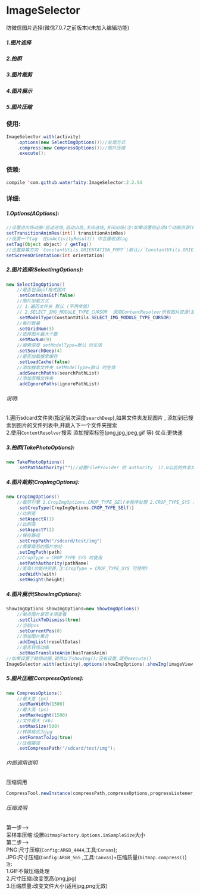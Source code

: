 # ImageSelector
 防微信图片选择(微信7.0.7之前版本)(未加入编辑功能)
##### 1.图片选择
##### 2.拍照
##### 3.图片裁剪
##### 4.图片展示
##### 5.图片压缩

### 使用:
```java
ImageSelector.with(activity)
    .options(new SelectImgOptions())//处理方式
    .compress(new CompressOptions())//图片压缩
    .execute();
```

### 依赖:
```java
compile 'com.github.waterfaity:ImageSelector:2.2.54
```
### 详细:
##### 1.Options(AOptions): 
```java 
//设置进出场动画:启动进场,启动出场,关闭进场,关闭出场(注:如果设置则必须4个动画资源(R.anim.*))
setTransitionAnimRes(int[] transitionAnimRes) 
//设置一个tag  在onActivityResult() 中会接收该tag
setTag(Object object) / getTag()   
//设置屏幕方向 `ConstantUtils.ORIENTATION_PORT`(默认)/`ConstantUtils.ORIENTATION_LAND`
setScreenOrientation(int orientation) 

```

##### 2.图片选择(SelectImgOptions):
```java
new SelectImgOptions() 
    //是否包涵gif格式图片
    .setContainsGif(false) 
    //图片加载方式 
    // 1.遍历文件夹 默认 (不用传值) 
    // 2.SELECT_IMG_MODULE_TYPE_CURSOR  调用ContentResolver所有图片资源(建议:速度更快)
    .setModelType(ConstantUtils.SELECT_IMG_MODULE_TYPE_CURSOR)
    //每行数量
    .setGridNum(3)
    //选择图片最大个数
    .setMaxNum(9)
    //搜索深度 setModelType=默认 时生效
    .setSearchDeep(4)
    //是否加载搜索缓存
    .setLoadCache(false)
    //添加搜索文件夹 setModelType=默认 时生效
    .addSearchPaths(searchPathList)
    //添加忽略文件夹
    .addIgnorePaths(ignorePathList) 
```
###### 说明:
1.遍历sdcard文件夹(指定层次深度`searchDeep`),如果文件夹发现图片 , 添加到已搜索到图片的文件列表中,并跳入下一个文件夹搜索  
2.使用`ContentResolver`搜索 添加搜索标签(png,jpg,jpeg,gif 等) 优点:更快速

##### 3.拍照(TakePhotoOptions):
```java
new TakePhotoOptions() 
    .setPathAuthority("")//设置FileProvider 的 authority  (7.0以后的共享文件)
```
##### 4.图片裁剪(CropImgOptions):
```java
new CropImgOptions()
    //裁剪引擎 1.CropImgOptions.CROP_TYPE_SElf本程序处理 2.CROP_TYPE_SYS 系统或第三方处理
    .setCropType(CropImgOptions.CROP_TYPE_SElf))
    //比例宽
    .setAspectX(1)
    //比例高
    .setAspectY(2)
    //保存路径
    .setCropPath("/sdcard/test/img")
    //需要裁剪的图片地址
    .setImgPath(path)
    //CropType = CROP_TYPE_SYS 时使用
    .setPathAuthority(pathName)
    //宽高(功能待完善,注:CropType = CROP_TYPE_SYS 可使用)
    .setWidth(with)
    .setHeight(height)
```
##### 4.图片展示(ShowImgOptions):
```java
ShowImgOptions showImgOptions=new ShowImgOptions()
    //单点图片是否关闭查看
    .setClickToDismiss(true)
    //当前pos
    .setCurrentPos(0)
    //添加图片集合
    .addImgList(resultDatas)
    //是否转场动画
    .setHasTranslateAnim(hasTransAnim)
//如果设置了转场动画,调用以下showImg();没有设置,调用execute()
ImageSelector.with(activity).options(showImgOptions).showImg(imageView,transitionName)
```
##### 5.图片压缩(CompressOptions):

```java
new CompressOptions()
    //最大宽 (px)
    .setMaxWidth(1500)
    //最大高 (px)
    .setMaxHeight(1500)
    //文件最大 (kb)
    .setMaxSize(500)
    //转换格式为jpg
    .setFormatToJpg(true)
    //压缩路径
    .setCompressPath("/sdcard/test/img");
``` 
###### 内部调用说明
压缩调用
```java
CompressTool.newInstance(compressPath,compressOptions,progressListener).compress(arrayList)
```
###### 压缩说明
第一步-->  
采样率压缩:设置`BitmapFactory.Options.inSampleSize`大小  
第二步-->  
PNG:尺寸压缩(`Config:ARGB_4444`,工具:`Canvas`);  
JPG:尺寸压缩(`Config:ARGB_565` ,工具:`Canvas`)+压缩质量(`bitmap.compress()`)  
`注`:  
1.GIF不做压缩处理  
2.尺寸压缩:改变宽高(png,jpg)  
3.压缩质量:改变文件大小(适用jpg,png无效)  



